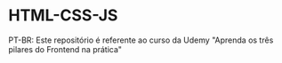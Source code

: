 # HTML-CSS-JS
PT-BR: Este repositório é referente ao curso da Udemy "Aprenda os três pilares do Frontend na prática" 
